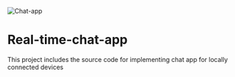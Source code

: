 ![Chat-app](https://user-images.githubusercontent.com/55314442/131963583-b3515933-33a4-4ee4-a5b7-09613865bbdd.png)
# Real-time-chat-app
This project includes the source code for implementing chat app for locally connected devices
